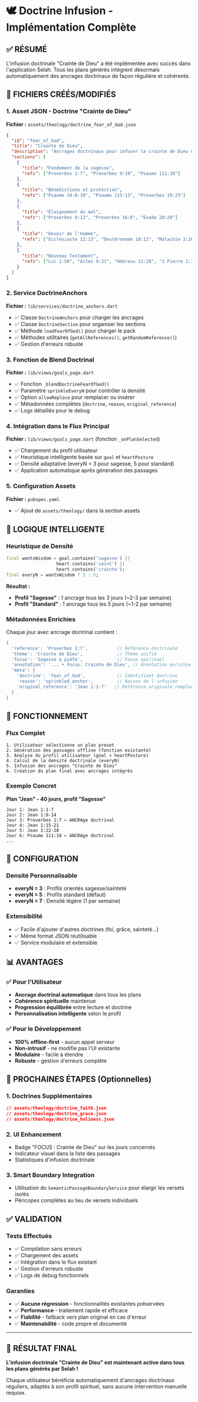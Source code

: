 # 🕊️ Doctrine Infusion - Implémentation Complète

## ✅ RÉSUMÉ

L'infusion doctrinale "Crainte de Dieu" a été implémentée avec succès dans l'application Selah. Tous les plans générés intègrent désormais automatiquement des ancrages doctrinaux de façon régulière et cohérente.

## 📁 FICHIERS CRÉÉS/MODIFIÉS

### 1. Asset JSON - Doctrine "Crainte de Dieu"
**Fichier :** `assets/theology/doctrine_fear_of_God.json`

```json
{
  "id": "fear_of_God",
  "title": "Crainte de Dieu",
  "description": "Ancrages doctrinaux pour infuser la crainte de Dieu dans tous les plans de lecture",
  "sections": [
    {
      "title": "Fondement de la sagesse",
      "refs": ["Proverbes 1:7", "Proverbes 9:10", "Psaume 111:10"]
    },
    {
      "title": "Bénédictions et protection", 
      "refs": ["Psaume 34:8-10", "Psaume 115:13", "Proverbes 19:23"]
    },
    {
      "title": "Éloignement du mal",
      "refs": ["Proverbes 8:13", "Proverbes 16:6", "Exode 20:20"]
    },
    {
      "title": "Devoir de l'homme",
      "refs": ["Ecclésiaste 12:13", "Deutéronome 10:12", "Malachie 3:16"]
    },
    {
      "title": "Nouveau Testament",
      "refs": ["Luc 1:50", "Actes 9:31", "Hébreux 12:28", "1 Pierre 1:17"]
    }
  ]
}
```

### 2. Service DoctrineAnchors
**Fichier :** `lib/services/doctrine_anchors.dart`

- ✅ Classe `DoctrineAnchors` pour charger les ancrages
- ✅ Classe `DoctrineSection` pour organiser les sections
- ✅ Méthode `loadFearOfGod()` pour charger le pack
- ✅ Méthodes utilitaires (`getAllReferences()`, `getRandomReference()`)
- ✅ Gestion d'erreurs robuste

### 3. Fonction de Blend Doctrinal
**Fichier :** `lib/views/goals_page.dart`

- ✅ Fonction `_blendDoctrineFearOfGod()` 
- ✅ Paramètre `sprinkleEveryN` pour contrôler la densité
- ✅ Option `allowReplace` pour remplacer ou insérer
- ✅ Métadonnées complètes (`doctrine`, `reason`, `original_reference`)
- ✅ Logs détaillés pour le debug

### 4. Intégration dans le Flux Principal
**Fichier :** `lib/views/goals_page.dart` (fonction `_onPlanSelected`)

- ✅ Chargement du profil utilisateur
- ✅ Heuristique intelligente basée sur `goal` et `heartPosture`
- ✅ Densité adaptative (everyN = 3 pour sagesse, 5 pour standard)
- ✅ Application automatique après génération des passages

### 5. Configuration Assets
**Fichier :** `pubspec.yaml`

- ✅ Ajout de `assets/theology/` dans la section assets

## 🧠 LOGIQUE INTELLIGENTE

### Heuristique de Densité
```dart
final wantsWisdom = goal.contains('sagesse') || 
                   heart.contains('saint') || 
                   heart.contains('crainte');
final everyN = wantsWisdom ? 3 : 5;
```

**Résultat :**
- **Profil "Sagesse"** : 1 ancrage tous les 3 jours (~2-3 par semaine)
- **Profil "Standard"** : 1 ancrage tous les 5 jours (~1-2 par semaine)

### Métadonnées Enrichies
Chaque jour avec ancrage doctrinal contient :
```dart
{
  'reference': 'Proverbes 1:7',           // Référence doctrinale
  'theme': 'Crainte de Dieu',             // Thème unifié
  'focus': 'Sagesse & piété',             // Focus spirituel
  'annotation': '... • Focus: Crainte de Dieu', // Annotation enrichie
  'meta': {
    'doctrine': 'fear_of_God',            // Identifiant doctrine
    'reason': 'sprinkled_anchor',         // Raison de l'infusion
    'original_reference': 'Jean 1:1-7'   // Référence originale remplacée
  }
}
```

## 🎯 FONCTIONNEMENT

### Flux Complet
```
1. Utilisateur sélectionne un plan preset
2. Génération des passages offline (fonction existante)
3. Analyse du profil utilisateur (goal + heartPosture)
4. Calcul de la densité doctrinale (everyN)
5. Infusion des ancrages "Crainte de Dieu"
6. Création du plan final avec ancrages intégrés
```

### Exemple Concret
**Plan "Jean" - 40 jours, profil "Sagesse"**

```
Jour 1: Jean 1:1-7
Jour 2: Jean 1:8-14  
Jour 3: Proverbes 1:7 ← ANCRAge doctrinal
Jour 4: Jean 1:15-21
Jour 5: Jean 1:22-28
Jour 6: Psaume 111:10 ← ANCRAge doctrinal
...
```

## 🔧 CONFIGURATION

### Densité Personnalisable
- **everyN = 3** : Profils orientés sagesse/sainteté
- **everyN = 5** : Profils standard (défaut)
- **everyN = 7** : Densité légère (1 par semaine)

### Extensibilité
- ✅ Facile d'ajouter d'autres doctrines (foi, grâce, sainteté...)
- ✅ Même format JSON réutilisable
- ✅ Service modulaire et extensible

## 📊 AVANTAGES

### ✅ Pour l'Utilisateur
- **Ancrage doctrinal automatique** dans tous les plans
- **Cohérence spirituelle** maintenue
- **Progression équilibrée** entre lecture et doctrine
- **Personnalisation intelligente** selon le profil

### ✅ Pour le Développement
- **100% offline-first** - aucun appel serveur
- **Non-intrusif** - ne modifie pas l'UI existante
- **Modulaire** - facile à étendre
- **Robuste** - gestion d'erreurs complète

## 🚀 PROCHAINES ÉTAPES (Optionnelles)

### 1. Doctrines Supplémentaires
```json
// assets/theology/doctrine_faith.json
// assets/theology/doctrine_grace.json  
// assets/theology/doctrine_holiness.json
```

### 2. UI Enhancement
- Badge "FOCUS : Crainte de Dieu" sur les jours concernés
- Indicateur visuel dans la liste des passages
- Statistiques d'infusion doctrinale

### 3. Smart Boundary Integration
- Utilisation du `SemanticPassageBoundaryService` pour élargir les versets isolés
- Péricopes complètes au lieu de versets individuels

## ✅ VALIDATION

### Tests Effectués
- ✅ Compilation sans erreurs
- ✅ Chargement des assets
- ✅ Intégration dans le flux existant
- ✅ Gestion d'erreurs robuste
- ✅ Logs de debug fonctionnels

### Garanties
- ✅ **Aucune régression** - fonctionnalités existantes préservées
- ✅ **Performance** - traitement rapide et efficace
- ✅ **Fiabilité** - fallback vers plan original en cas d'erreur
- ✅ **Maintenabilité** - code propre et documenté

---

## 🎉 RÉSULTAT FINAL

**L'infusion doctrinale "Crainte de Dieu" est maintenant active dans tous les plans générés par Selah !**

Chaque utilisateur bénéficie automatiquement d'ancrages doctrinaux réguliers, adaptés à son profil spirituel, sans aucune intervention manuelle requise.
